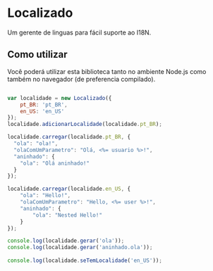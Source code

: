 # Localizado
Um gerente de linguas para fácil suporte ao I18N.

## Como utilizar
Você poderá utilizar esta biblioteca tanto no ambiente Node.js como também no navegador (de preferencia compilado).

```javascript

var localidade = new Localizado({
    pt_BR: 'pt_BR',
    en_US: 'en_US'
});
localidade.adicionarLocalidade(localidade.pt_BR);

localidade.carregar(localidade.pt_BR, {
  "ola": "ola!",
  "olaComUmParametro": "Olá, <%= usuario %>!",
  "aninhado": {
    "ola": "Olá aninhado!"
  }
});

localidade.carregar(localidade.en_US, {
	"ola": "Hello!",
	"olaComUmParametro": "Hello, <%= user %>!",
	"aninhado": {
		"ola": "Nested Hello!"
	}
});

console.log(localidade.gerar('ola'));
console.log(localidade.gerar('aninhado.ola'));
  
console.log(localidade.seTemLocalidade('en_US'));
```
